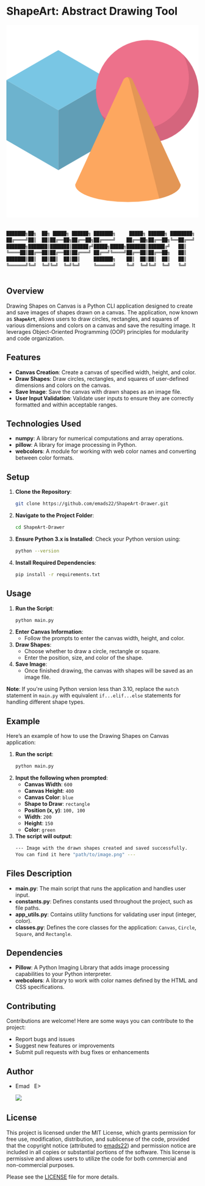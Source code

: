 # ShapeArt: Abstract Drawing Tool

![ShapeArt_logo](./assets/images/ShapeArt_logo.png)

```sh

███████╗██╗  ██╗ █████╗ ██████╗ ███████╗     █████╗ ██████╗ ████████╗
██╔════╝██║  ██║██╔══██╗██╔══██╗██╔════╝    ██╔══██╗██╔══██╗╚══██╔══╝
███████╗███████║███████║██████╔╝█████╗█████╗███████║██████╔╝   ██║   
╚════██║██╔══██║██╔══██║██╔═══╝ ██╔══╝╚════╝██╔══██║██╔══██╗   ██║   
███████║██║  ██║██║  ██║██║     ███████╗    ██║  ██║██║  ██║   ██║   
╚══════╝╚═╝  ╚═╝╚═╝  ╚═╝╚═╝     ╚══════╝    ╚═╝  ╚═╝╚═╝  ╚═╝   ╚═╝   
                                                                     
```

## Overview
Drawing Shapes on Canvas is a Python CLI application designed to create and save images of shapes drawn on a canvas. The application, now known as **`ShapeArt`**, allows users to draw circles, rectangles, and squares of various dimensions and colors on a canvas and save the resulting image. It leverages Object-Oriented Programming (OOP) principles for modularity and code organization.

## Features
- **Canvas Creation**: Create a canvas of specified width, height, and color.
- **Draw Shapes**: Draw circles, rectangles, and squares of user-defined dimensions and colors on the canvas.
- **Save Image**: Save the canvas with drawn shapes as an image file.
- **User Input Validation**: Validate user inputs to ensure they are correctly formatted and within acceptable ranges.

## Technologies Used
- **numpy**: A library for numerical computations and array operations.
- **pillow**: A library for image processing in Python.
- **webcolors**: A module for working with web color names and converting between color formats.

## Setup
1. **Clone the Repository**:
    ```sh
    git clone https://github.com/emads22/ShapeArt-Drawer.git
    ```
2. **Navigate to the Project Folder**:
    ```sh
    cd ShapeArt-Drawer
    ```
3. **Ensure Python 3.x is Installed**: Check your Python version using:
    ```sh
    python --version
    ```
4. **Install Required Dependencies**:
    ```sh
    pip install -r requirements.txt
    ```

## Usage
1. **Run the Script**:
    ```sh
    python main.py
    ```
2. **Enter Canvas Information**:
    - Follow the prompts to enter the canvas width, height, and color.
3. **Draw Shapes**:
    - Choose whether to draw a circle, rectangle or square.
    - Enter the position, size, and color of the shape.
4. **Save Image**:
    - Once finished drawing, the canvas with shapes will be saved as an image file.

**Note**: If you're using Python version less than 3.10, replace the `match` statement in `main.py` with equivalent `if...elif...else` statements for handling different shape types.

## Example
Here’s an example of how to use the Drawing Shapes on Canvas application:

1. **Run the script**:
    ```sh
    python main.py
    ```
2. **Input the following when prompted**:
    - **Canvas Width**: `600`
    - **Canvas Height**: `400`
    - **Canvas Color**: `blue`
    - **Shape to Draw**: `rectangle`
    - **Position (x, y)**: `100, 100`
    - **Width**: `200`
    - **Height**: `150`
    - **Color**: `green`
3. **The script will output**:
    ```sh
    --- Image with the drawn shapes created and saved successfully.
    You can find it here "path/to/image.png" ---
    ```

## Files Description
- **main.py**: The main script that runs the application and handles user input.
- **constants.py**: Defines constants used throughout the project, such as file paths.
- **app_utils.py**: Contains utility functions for validating user input (integer, color).
- **classes.py**: Defines the core classes for the application: `Canvas`, `Circle`, `Square`, and `Rectangle`.

## Dependencies
- **Pillow**: A Python Imaging Library that adds image processing capabilities to your Python interpreter.
- **webcolors**: A library to work with color names defined by the HTML and CSS specifications.

## Contributing
Contributions are welcome! Here are some ways you can contribute to the project:
- Report bugs and issues
- Suggest new features or improvements
- Submit pull requests with bug fixes or enhancements

## Author
- Emad &nbsp; E>
  
  [<img src="https://img.shields.io/badge/GitHub-Profile-blue?logo=github" width="150">](https://github.com/emads22)

## License
This project is licensed under the MIT License, which grants permission for free use, modification, distribution, and sublicense of the code, provided that the copyright notice (attributed to [emads22](https://github.com/emads22)) and permission notice are included in all copies or substantial portions of the software. This license is permissive and allows users to utilize the code for both commercial and non-commercial purposes.

Please see the [LICENSE](LICENSE) file for more details.